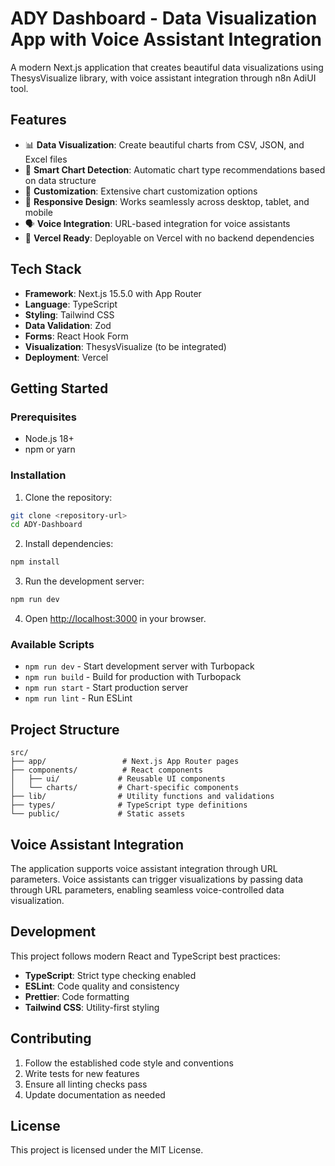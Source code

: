 # ADY Dashboard - Data Visualization App with Voice Assistant Integration

A modern Next.js application that creates beautiful data visualizations using ThesysVisualize library, with voice assistant integration through n8n AdiUI tool.

## Features

- 📊 **Data Visualization**: Create beautiful charts from CSV, JSON, and Excel files
- 🎯 **Smart Chart Detection**: Automatic chart type recommendations based on data structure
- 🎨 **Customization**: Extensive chart customization options
- 📱 **Responsive Design**: Works seamlessly across desktop, tablet, and mobile
- 🗣️ **Voice Integration**: URL-based integration for voice assistants
- 🚀 **Vercel Ready**: Deployable on Vercel with no backend dependencies

## Tech Stack

- **Framework**: Next.js 15.5.0 with App Router
- **Language**: TypeScript
- **Styling**: Tailwind CSS
- **Data Validation**: Zod
- **Forms**: React Hook Form
- **Visualization**: ThesysVisualize (to be integrated)
- **Deployment**: Vercel

## Getting Started

### Prerequisites

- Node.js 18+ 
- npm or yarn

### Installation

1. Clone the repository:
```bash
git clone <repository-url>
cd ADY-Dashboard
```

2. Install dependencies:
```bash
npm install
```

3. Run the development server:
```bash
npm run dev
```

4. Open [http://localhost:3000](http://localhost:3000) in your browser.

### Available Scripts

- `npm run dev` - Start development server with Turbopack
- `npm run build` - Build for production with Turbopack
- `npm run start` - Start production server
- `npm run lint` - Run ESLint

## Project Structure

```
src/
├── app/                 # Next.js App Router pages
├── components/          # React components
│   ├── ui/             # Reusable UI components
│   └── charts/         # Chart-specific components
├── lib/                # Utility functions and validations
├── types/              # TypeScript type definitions
└── public/             # Static assets
```

## Voice Assistant Integration

The application supports voice assistant integration through URL parameters. Voice assistants can trigger visualizations by passing data through URL parameters, enabling seamless voice-controlled data visualization.

## Development

This project follows modern React and TypeScript best practices:

- **TypeScript**: Strict type checking enabled
- **ESLint**: Code quality and consistency
- **Prettier**: Code formatting
- **Tailwind CSS**: Utility-first styling

## Contributing

1. Follow the established code style and conventions
2. Write tests for new features
3. Ensure all linting checks pass
4. Update documentation as needed

## License

This project is licensed under the MIT License.
